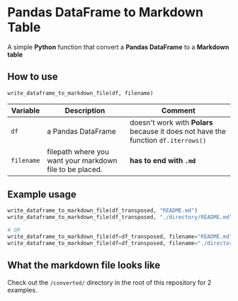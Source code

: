 # Pandas DataFrame to Markdown Table

A simple **Python** function that convert a **Pandas DataFrame** to a **Markdown table**

## How to use

```python
write_dataframe_to_markdown_file(df, filename)
```

| Variable   | Description                                              | Comment                                                                            |
| ---------- | -------------------------------------------------------- | ---------------------------------------------------------------------------------- |
| `df`       | a Pandas DataFrame                                       | doesn't work with **Polars** because it does not have the function `df.iterrows()` |
| `filename` | filepath where you want your markdown file to be placed. | **has to end with `.md`**                                                          |

## Example usage

```python
write_dataframe_to_markdown_file(df_transposed, "README.md")
write_dataframe_to_markdown_file(df_transposed, "./directory/README.md")

# OR
write_dataframe_to_markdown_file(df=df_transposed, filename="README.md")
write_dataframe_to_markdown_file(df=df_transposed, filename="./directory/README.md")
```

## What the markdown file looks like

Check out the `/converted/` directory in the root of this repository for 2 examples.
